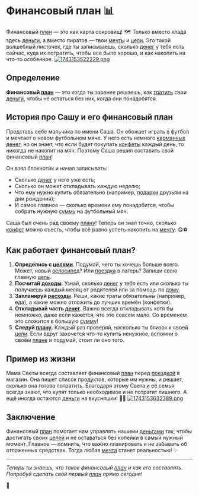 # Финансовый план 📊

Финансовый [план](budget.md) — это как карта сокровищ! 🗺️ Только вместо клада здесь [деньги](budget.md), а вместо пиратов — твои [мечты](expenses.md) и [цели](saving.md). Это такой волшебный листочек, где ты записываешь, сколько [денег](budget.md) у тебя есть сейчас, куда их потратить, чтобы все было хорошо, и как накопить на что-то особенное.
[![1743153522229.png](https://i.postimg.cc/MGYGck1M/1743153522229.png)](https://postimg.cc/gwnp5TSm)

## Определение
**Финансовый [план](budget.md)** — это когда ты заранее решаешь, как [тратить](budget.md) свои [деньги](budget.md), чтобы не остаться без них, когда они понадобятся.

## История про Сашу и его финансовый план

Представь себе мальчика по имени Саша. Он обожает играть в футбол и мечтает о новом футбольном мяче. У него есть немного [карманных](budget.md) [денег](budget.md), но он знает, что если будет покупать [конфеты](income.md) каждый день, то никогда не накопит на мяч. Поэтому Саша решил составить свой финансовый [план](budget.md)!

Он взял блокнотик и начал записывать:
- Сколько [денег](budget.md) у него уже есть;
- Сколько он может откладывать каждую неделю;
- Что ему нужно купить обязательно (например, [подарки](saving.md) друзьям на дни рождения);
- И самое главное — сколько времени ему понадобится, чтобы собрать нужную [сумму](saving_goals.md) на футбольный мяч.

Саша был очень рад своему [плану](budget.md)! Теперь он знал точно, сколько [конфет](income.md) можно съесть, чтобы всё равно успеть накопить на [мечту](expenses.md). 😋⚽

## Как работает финансовый план?

1. **Определись с [целями](saving.md)**. Подумай, чего ты хочешь больше всего. Может, новый [велосипед](insurance.md)? Или [поездка](saving.md) в лагерь? Запиши свою главную [цель](saving.md).
2. **Посчитай [доходы](income.md)**. Узнай, сколько [денег](budget.md) у тебя есть или сколько ты получаешь каждый месяц от родителей или за помощь по [дому](insurance.md).
3. **Запланируй [расходы](budget.md)**. Реши, какие траты обязательны (например, еда), а какие можно отложить до лучших времён (конфетки).
4. **Откладывай часть [денег](budget.md)**. Важно всегда откладывать хотя бы немножко, даже если кажется, что это совсем мало. Со временем это сложится в большую [сумму](saving_goals.md)!
5. **Следуй [плану](budget.md)**. Каждый раз проверяй, насколько ты близок к своей [цели](saving.md). Если вдруг захочется что-то купить ненужное, вспомни о своём [плане](budget.md) и подумай, стоит ли оно того.

## Пример из жизни

Мама Светы всегда составляет финансовый [план](budget.md) перед [поездкой](saving.md) в магазин. Она пишет список продуктов, которые им нужны, и решает, сколько она готова потратить. Благодаря этому Света и её семья всегда знают, что купят только необходимое и не потратят лишнего. А ещё иногда остаются [деньги](budget.md) на вкусняшки! 🍬🍰
[![1743153632389.png](https://i.postimg.cc/28vLzK9v/1743153632389.png)](https://postimg.cc/4mfxPBgN)

## Заключение
Финансовый [план](budget.md) помогает нам управлять нашими [деньгами](budget.md) так, чтобы достигать своих [целей](saving.md) и не оставаться без копейки в самый нужный момент. Главное — помнить, что важно планировать и не забывать об отложенных средствах. Тогда любая [мечта](expenses.md) станет реальностью! ✨

---

*Теперь ты знаешь, что такое финансовый [план](budget.md) и как его составлять. Попробуй сделать свой первый [план](budget.md) прямо сегодня!*

🎉